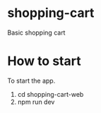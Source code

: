 # shopping-cart

Basic shopping cart

# How to start

To start the app.

1. cd shopping-cart-web
2. npm run dev
